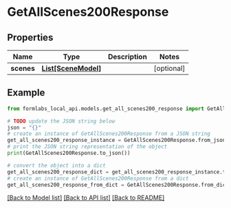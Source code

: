 # GetAllScenes200Response


## Properties

Name | Type | Description | Notes
------------ | ------------- | ------------- | -------------
**scenes** | [**List[SceneModel]**](SceneModel.md) |  | [optional] 

## Example

```python
from formlabs_local_api.models.get_all_scenes200_response import GetAllScenes200Response

# TODO update the JSON string below
json = "{}"
# create an instance of GetAllScenes200Response from a JSON string
get_all_scenes200_response_instance = GetAllScenes200Response.from_json(json)
# print the JSON string representation of the object
print(GetAllScenes200Response.to_json())

# convert the object into a dict
get_all_scenes200_response_dict = get_all_scenes200_response_instance.to_dict()
# create an instance of GetAllScenes200Response from a dict
get_all_scenes200_response_from_dict = GetAllScenes200Response.from_dict(get_all_scenes200_response_dict)
```
[[Back to Model list]](../README.md#documentation-for-models) [[Back to API list]](../README.md#documentation-for-api-endpoints) [[Back to README]](../README.md)


